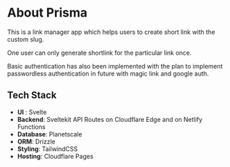 # About Prisma

This is a link manager app which helps users to create short link with the custom slug.

One user can only generate shortlink for the particular link once.

Basic authentication has also been implemented with the plan to implement passwordless authentication in future with magic link and google auth.

## Tech Stack

- **UI** : Svelte
- **Backend**: Sveltekit API Routes on Cloudflare Edge and on Netlify Functions
- **Database**: Planetscale
- **ORM**: Drizzle
- **Styling**: TailwindCSS
- **Hosting**: Cloudflare Pages